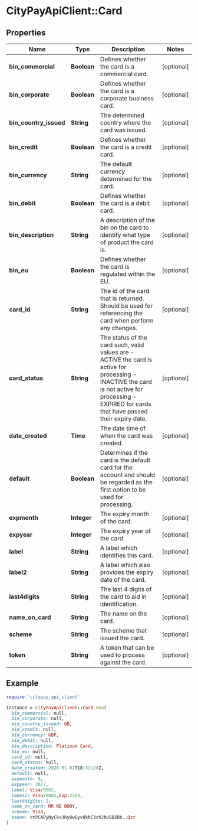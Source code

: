 # CityPayApiClient::Card

## Properties

| Name | Type | Description | Notes |
| ---- | ---- | ----------- | ----- |
| **bin_commercial** | **Boolean** | Defines whether the card is a commercial card. | [optional] |
| **bin_corporate** | **Boolean** | Defines whether the card is a corporate business card. | [optional] |
| **bin_country_issued** | **String** | The determined country where the card was issued. | [optional] |
| **bin_credit** | **Boolean** | Defines whether the card is a credit card. | [optional] |
| **bin_currency** | **String** | The default currency determined for the card. | [optional] |
| **bin_debit** | **Boolean** | Defines whether the card is a debit card. | [optional] |
| **bin_description** | **String** | A description of the bin on the card to identify what type of product the card is. | [optional] |
| **bin_eu** | **Boolean** | Defines whether the card is regulated within the EU. | [optional] |
| **card_id** | **String** | The id of the card that is returned. Should be used for referencing the card when perform any changes. | [optional] |
| **card_status** | **String** | The status of the card such, valid values are   - ACTIVE the card is active for processing   - INACTIVE the card is not active for processing   - EXPIRED for cards that have passed their expiry date.  | [optional] |
| **date_created** | **Time** | The date time of when the card was created. | [optional] |
| **default** | **Boolean** | Determines if the card is the default card for the account and should be regarded as the first option to be used for processing. | [optional] |
| **expmonth** | **Integer** | The expiry month of the card. | [optional] |
| **expyear** | **Integer** | The expiry year of the card. | [optional] |
| **label** | **String** | A label which identifies this card. | [optional] |
| **label2** | **String** | A label which also provides the expiry date of the card. | [optional] |
| **last4digits** | **String** | The last 4 digits of the card to aid in identification. | [optional] |
| **name_on_card** | **String** | The name on the card. | [optional] |
| **scheme** | **String** | The scheme that issued the card. | [optional] |
| **token** | **String** | A token that can be used to process against the card. | [optional] |

## Example

```ruby
require 'citypay_api_client'

instance = CityPayApiClient::Card.new(
  bin_commercial: null,
  bin_corporate: null,
  bin_country_issued: GB,
  bin_credit: null,
  bin_currency: GBP,
  bin_debit: null,
  bin_description: Platinum Card,
  bin_eu: null,
  card_id: null,
  card_status: null,
  date_created: 2020-01-02T18:32:28Z,
  default: null,
  expmonth: 9,
  expyear: 2027,
  label: Visa/0002,
  label2: Visa/0002,Exp:2304,
  last4digits: 2,
  name_on_card: MR NE BODY,
  scheme: Visa,
  token: ctPCAPyNyCkx3Ry8wGyv8khC3ch2hUSB3Db..Qzr
)
```


